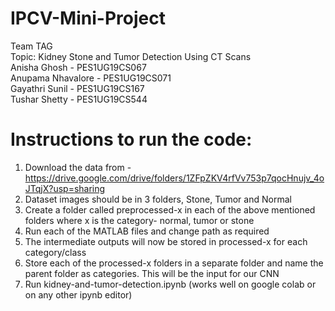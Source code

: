 # IPCV-Mini-Project
Team TAG  
Topic: Kidney Stone and Tumor Detection Using CT Scans <br>
Anisha Ghosh - PES1UG19CS067  
Anupama Nhavalore - PES1UG19CS071    
Gayathri Sunil - PES1UG19CS167  
Tushar Shetty - PES1UG19CS544  

# Instructions to run the code:
1. Download the data from - https://drive.google.com/drive/folders/1ZFpZKV4rfVv753p7qocHnujv_4oJTqjX?usp=sharing
1. Dataset images should be in 3 folders, Stone, Tumor and Normal
2. Create a folder called preprocessed-x in each of the above mentioned folders where x is the category- normal, tumor or stone
3. Run each of the MATLAB files and change path as required
4. The intermediate outputs will now be stored in processed-x for each category/class
5. Store each of the processed-x folders in a separate folder and name the parent folder as categories. This will be the input for our CNN
6. Run kidney-and-tumor-detection.ipynb (works well on google colab or on any other ipynb editor)

